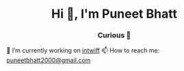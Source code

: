 <h1 align="center">Hi 👋, I'm Puneet Bhatt</h1>
<h3 align="center">Curious 👀 </h3>

🔭 I’m currently working on [intwiff](https://intwiff.com)
📫 How to reach me: puneetbhatt2000@gmail.com
